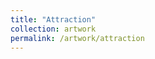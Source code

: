 ```yaml
---
title: "Attraction"
collection: artwork
permalink: /artwork/attraction
---
```

<div align="center">
    <script src="https://cdn.jsdelivr.net/npm/p5@1.4.0/lib/p5.js"></script>
    <script src="attraction.js"></script>
</div>